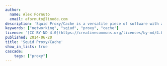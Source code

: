 ```yaml
---
author:
  name: Alex Fornuto
  email: afornuto@linode.com
description: 'Squid Proxy/Cache is a versatile piece of software with a variety of uses. These guides detail several use cases for Squid on a Linode'
keywords: ["networking", "sqiud", "proxy", "cache"]
license: '[CC BY-ND 4.0](https://creativecommons.org/licenses/by-nd/4.0)'
published: 2014-06-20
title: 'Squid Proxy/Cache'
show_in_lists: true
cascade:
    tags: ["proxy"]
---
```


